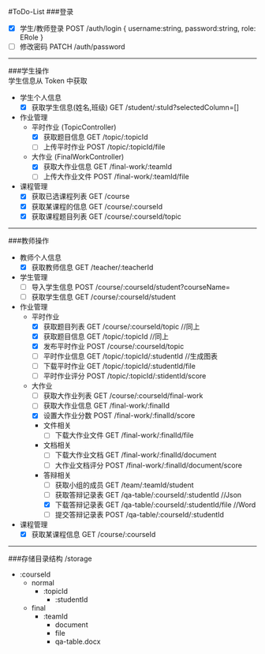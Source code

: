 #ToDo-List
###登录
- [x] 学生/教师登录           POST  /auth/login { username:string, password:string, role: ERole }
- [ ] 修改密码               PATCH /auth/password
----
###学生操作   
学生信息从 Token 中获取
- 学生个人信息
  - [x] 获取学生信息(姓名,班级)                  GET /student/:stuId?selectedColumn=[]
- 作业管理
  - 平时作业 (TopicController)
    - [x] 获取题目信息                         GET  /topic/:topicId
    - [ ] 上传平时作业                         POST /topic/:topicId/file
  - 大作业 (FinalWorkController)
    - [x] 获取大作业信息                       GET  /final-work/:teamId
    - [ ] 上传大作业文件                       POST /final-work/:teamId/file
- 课程管理
  - [x] 获取已选课程列表                       GET /course
  - [x] 获取某课程的信息                       GET /course/:courseId
  - [x] 获取课程题目列表                       GET /course/:courseId/topic
----
###教师操作
- 教师个人信息
  - [x] 获取教师信息             GET /teacher/:teacherId
- 学生管理
  - [ ] 导入学生信息             POST  /course/:courseId/student?courseName=
  - [ ] 获取学生信息             GET   /course/:courseId/student
- 作业管理
  - 平时作业
    - [x] 获取题目列表           GET  /course/:courseId/topic //同上
    - [x] 获取题目信息           GET  /topic/:topicId //同上
    - [x] 发布平时作业           POST /course/:courseId/topic
    - [ ] 平时作业信息           GET  /topic/:topicId/:studentId //生成图表
    - [ ] 下载平时作业           GET  /topic/:topicId/:studentId/file
    - [ ] 平时作业评分           POST /topic/:topicId/:stidentId/score
  - 大作业
    - [ ] 获取大作业列表         GET  /course/:courseId/final-work
    - [ ] 获取大作业信息         GET  /final-work/:finalId
    - [x] 设置大作业分数         POST /final-work/:finalId/score
    - 文件相关
      - [ ] 下载大作业文件       GET /final-work/:finalId/file
    - 文档相关
      - [ ] 下载大作业文档       GET  /final-work/:finalId/document
      - [ ] 大作业文档评分       POST /final-work/:finalId/document/score
    - 答辩相关
      - [ ] 获取小组的成员       GET  /team/:teamId/student
      - [ ] 获取答辩记录表       GET  /qa-table/:courseId/:studentId      //Json
      - [x] 下载答辩记录表       GET  /qa-table/:courseId/:studentId/file //Word
      - [ ] 提交答辩记录表       POST /qa-table/:courseId/:studentId
- 课程管理
  - [x] 获取某课程信息           GET /course/:courseId
----
###存储目录结构
/storage
  - :courseId
    - normal
      - :topicId
        - :studentId
    - final
      - :teamId
        - document
        - file
        - qa-table.docx